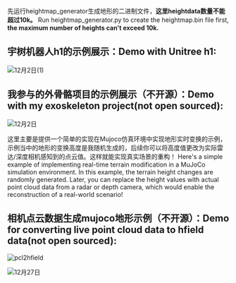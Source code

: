 先运行heightmap_generator生成地形的二进制文件，**这里heightdata数量不能超过10k。**  Run heightmap_generator.py to create the heightmap.bin file first, **the maximum number of heights can't exceed 10k.** 

## 宇树机器人h1的示例展示：Demo with Unitree h1:

![12月2日(1)](https://github.com/user-attachments/assets/486c312d-0a4c-4e68-b6e3-ad154563920f)

## 我参与的外骨骼项目的示例展示（不开源）：Demo with my exoskeleton project(not open sourced):

![12月2日](https://github.com/user-attachments/assets/10d1c6a7-ce05-482a-8821-a4e7618ccc2b)

这里主要是提供一个简单的实现在Mujoco仿真环境中实现地形实时变换的示例，示例当中的地形的变换高度是我随机生成的，后续你可以将高度值更改为实际雷达/深度相机感知到的点云值。这样就能实现真实场景的重构！  Here's a simple example of implementing real-time terrain modification in a MuJoCo simulation environment. In this example, the terrain height changes are randomly generated. Later, you can replace the height values with actual point cloud data from a radar or depth camera, which would enable the reconstruction of a real-world scenario!

## 相机点云数据生成mujoco地形示例（不开源）：Demo for converting live point cloud data to hfield data(not open sourced):

![pcl2hfield](https://github.com/user-attachments/assets/c09ce64a-2f6e-4ae7-86a8-dc7d64cf0065)


![12月27日](https://github.com/user-attachments/assets/c442e73f-15f7-4da7-85b0-d9c2694332dc)




